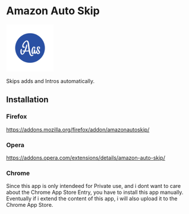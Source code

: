 # Amazon Auto Skip
![Amazon Auto Skip](./images/logo_128.png)

Skips adds and Intros automatically.

## Installation

### Firefox
https://addons.mozilla.org/firefox/addon/amazonautoskip/

### Opera
https://addons.opera.com/extensions/details/amazon-auto-skip/

### Chrome
Since this app is only intendeed for Private use, 
and i dont want to care about the Chrome App Store Entry,
you have to install this app manually.
Eventually if i extend the content of this app, 
i will also upload it to the Chrome App Store.
